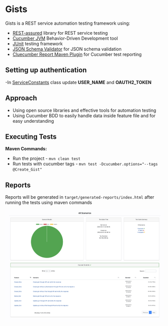 # Gists

Gists is a REST service automation testing framework using:

- [REST-assured](http://rest-assured.io/) library for REST service testing
- [Cucumber JVM](https://cucumber.io/) Behavior-Driven Development tool
- [JUnit](https://junit.org/junit4/) testing framework
- [JSON Schema Validator](https://github.com/everit-org/json-schema) for JSON schema validation
- [Cluecumber Report Maven Plugin](https://github.com/trivago/cluecumber-report-plugin) for Cucumber test reporting

## Setting up authentication

-In [ServiceConstants](/src/test/java/utilities/ServiceConstants.java) class update **USER_NAME** and **OAUTH2_TOKEN** 

## Approach

- Using open source libraries and effective tools for automation testing
- Using Cucumber BDD to easily handle data inside feature file and for easy understanding

## Executing Tests

**Maven Commands:**

- Run the project - `mvn clean test`
- Run tests with cucumber tags - `mvn test -Dcucumber.options="--tags @Create_Gist"`

## Reports

Reports will be generated in `target/generated-reports/index.html` after running the tests using maven commands

![Report](/images/Report_image.png)  